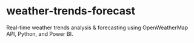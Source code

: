 # weather-trends-forecast
Real-time weather trends analysis &amp; forecasting using OpenWeatherMap API, Python, and Power BI.
